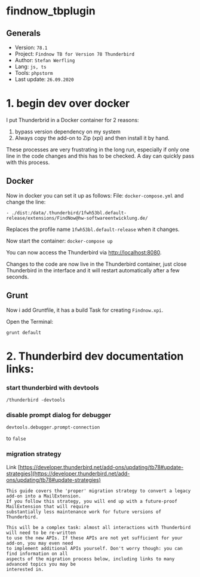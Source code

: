# findnow_tbplugin
## Generals
* Version: ```78.1```
* Project: ```Findnow TB for Version 78 Thunderbird```
* Author: ```Stefan Werfling```
* Lang: ```js, ts```
* Tools: ```phpstorm```
* Last update: ```26.09.2020```

# 1. begin dev over docker
I put Thunderbrid in a Docker container for 2 reasons:
1) bypass version dependency on my system
2) Always copy the add-on to Zip (xpi) and then install it by hand.

These processes are very frustrating in the long run, especially if only one line in the code changes and this has to be checked. A day can quickly pass with this process.

## Docker
Now in docker you can set it up as follows:
File: ```docker-compose.yml``` and change the line:
```
- ./dist:/data/.thunderbird/1fwh53bl.default-release/extensions/FindNow@hw-softwareentwicklung.de/
```
Replaces the profile name ```1fwh53bl.default-release``` when it changes.

Now start the container:
``
docker-compose up
``

You can now access the Thunderbird via [http://localhost:8080](http://localhost:8080).

Changes to the code are now live in the Thunderbird container, just close Thunderbird in the interface and it will restart automatically after a few seconds.

## Grunt
Now i add Gruntfile, it has a build Task for creating ```Findnow.xpi```. 

Open the Terminal:
```shell script
grunt default
```

# 2. Thunderbird dev documentation links:

### start thunderbird with devtools
```
/thunderbird -devtools
```

### disable prompt dialog for debugger
```
devtools.debugger.prompt-connection
```
to ```false```


### migration strategy 
Link [https://developer.thunderbird.net/add-ons/updating/tb78#update-strategies](https://developer.thunderbird.net/add-ons/updating/tb78#update-strategies)
```
This guide covers the 'proper' migration strategy to convert a legacy add-on into a MailExtension. 
If you follow this strategy, you will end up with a future-proof MailExtension that will require 
substantially less maintenance work for future versions of Thunderbird.

This will be a complex task: almost all interactions with Thunderbird will need to be re-written 
to use the new APIs. If these APIs are not yet sufficient for your add-on, you may even need 
to implement additional APIs yourself. Don't worry though: you can find information on all 
aspects of the migration process below, including links to many advanced topics you may be 
interested in.
```

